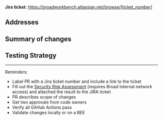 <!-- Data Repo Pull Request -->
<!-- Contributor guidelines: https://github.com/DataBiosphere/leonardo/blob/develop/CONTRIBUTING.md -->

__Jira ticket__: https://broadworkbench.atlassian.net/browse/[ticket_number]

<!-- ## Dependencies -->
<!-- Include any dependent tickets and describe the relationship. Include any other relevant Jira tickets. -->

## Addresses

## Summary of changes

## Testing Strategy

_____________________
Reminders:
- Label PR with a Jira ticket number and include a link to the ticket
- Fill out the [Security Risk Assessment](https://sdarq.dsp-appsec.broadinstitute.org/jira-ticket-risk-assesment) (requires Broad Internal network access) and attached the result to the JIRA ticket
- PR describes scope of changes
- Get two approvals from code owners
- Verify all GitHub Actions pass
- Validate changes locally or on a BEE
